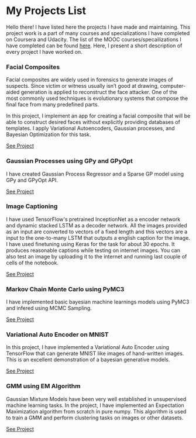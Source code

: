 # My Projects List

Hello there! I have listed here the projects I have made and maintaining. This project work is a part of many courses and specializations I have completed on Coursera and Udacity. The list of the MOOC courses/specailizations I have completed can be found [here](MOOCs). Here, I present a short description of every project I have worked on.

### Facial Composites

Facial composites are widely used in forensics to generate images of suspects. Since victim or witness usually isn’t good at drawing, computer-aided generation is applied to reconstruct the face attacker. One of the most commonly used techniques is evolutionary systems that compose the final face from many predefined parts.

In this project, I implement an app for creating a facial composite that will be able to construct desired faces without explicitly providing databases of templates. I apply Variational Autoencoders, Gaussian processes, and Bayesian Optimization for this task.

[See Project](Facial%20Composites.ipynb)

### Gaussian Processes using GPy and GPyOpt

I have created Gaussian Process Regressor and a Sparse GP model using GPy and GPyOpt API.

[See Project](Gaussian%20Processes%20using%20GPy%20and%20GpyOpt.ipynb)

### Image Captioning

I have used TensorFlow's pretrained InceptionNet as a encoder network and dynamic stacked LSTM as a decoder network. All the images provided as an input are converted to vectors of a fixed length and this vectors are a input to the one-to-many LSTM that outputs a english caption for the image. I have used finetuning using Keras for the task for about 30 epochs. It produces reasonable captions while testing on internet images. You can also test an image by uploading it to the internet and running last couple of cells of the notebook.

[See Project](Image%20Captioning.ipynb)

### Markov Chain Monte Carlo using PyMC3

I have implemented basic bayesian machine learnings models using PyMC3 and infered using MCMC Sampling.

[See Project](Markov%20Chain%20Monte%20Corlo%20using%20PyMc3.ipynb)

### Variational Auto Encoder on MNIST

In this project, I have implemented a Variational Auto Encoder using TensorFlow that can generate MNIST like images of hand-written images. This is an excellent demonstration of a bayesian generative models.

[See Project](Variational%20Auto%20Encoder%20on%20MNIST.ipynb)

### GMM using EM Algorithm

Gaussian Mixture Models have been very well established in unsupervised machine learning tasks. In the project, I have implemented an Expectation Maximization algorithm from scratch in pure numpy. This algorithm is used to train a GMM and perform clustering tasks on images or other datasets.

[See Project](https://github.com/tirthasheshpatel/swissroll/blob/ebdce72c718ec3dd6cb065e60f4cfd5ff4256df6/swissroll/gmm.py)
